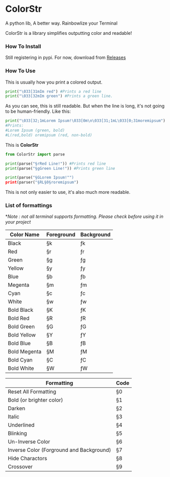 # ColorStr
A python lib, A better way. 
Rainbowlize your Terminal

ColorStr is a library simplifies outputting color and readable!

### How To Install

Still registering in pypi.
For now, download from [Releases](releases)

### How To Use

This is usually how you print a colored output.
```python
print("\033[31mIm red") #Prints a red line
print("\033[32mIm green") #Prints a green line.
```
As you can see, this is still readable.
But when the line is long, it's not going to be human-friendly. Like this:
```python
print("\033[32;1mLorem Ipsum!\033[0m\n\033[31;1mL\033[0;31moremipsum")
#Prints:
#Lorem Ipsum (green, bold)
#L(red,bold) oremipsum (red, non-bold)
```

This is **ColorStr**

```python
from ColorStr import parse

print(parse("§rRed Line!")) #Prints red line
print(parse("§gGreen Line!")) #Prints green line

print(parse("§GLorem Ipsum!"")
print(parser("§RL§0§roremipsum")
```
This is not only easier to use, it's also much more readable.

### List of formattings

**Note : not all terminal supports formatting. Please check before using it in your project* 

| Color Name   | Foreground | Background |
| ------------ | ---------- | ---------- |
| Black        | §k         | ƒk         |
| Red          | §r         | ƒr         |
| Green        | §g         | ƒg         |
| Yellow       | §y         | ƒy         |
| Blue         | §b         | ƒb         |
| Megenta      | §m         | ƒm         |
| Cyan         | §c         | ƒc         |
| White        | §w         | ƒw         |
| Bold Black   | §K         | ƒK         |
| Bold Red     | §R         | ƒR         |
| Bold Green   | §G         | ƒG         |
| Bold Yellow  | §Y         | ƒY         |
| Bold Blue    | §B         | ƒB         |
| Bold Megenta | §M         | ƒM         |
| Bold Cyan    | §C         | ƒC         |
| Bold White   | §W         | ƒW         |



| Formatting | Code |
| ---------- | ---- |
| Reset All Formatting       | §0  |
| Bold (or brighter color)      | §1  |
| Darken      | §2  |
| Italic      | §3  |
| Underlined      | §4  |
| Blinking      | §5  |
| Un-Inverse Color      | §6  |
| Inverse Color (Forground and Background)      | §7  |
| Hide Charactors      | §8  |
| Crossover      | §9  |
